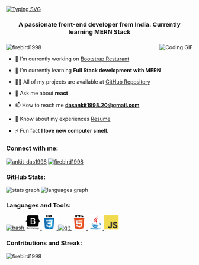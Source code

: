 <a href="https://git.io/typing-svg"><img src="https://readme-typing-svg.demolab.com?font=Victor+Mono&weight=600&size=25&pause=1000&center=true&width=1000&lines=Hi+%F0%9F%91%8B%2C+I'm+Ankit" alt="Typing SVG" /></a>
<h3 align="center">A passionate front-end developer from India. Currently learning MERN Stack</h3>

###

<img align="right" src="https://media.giphy.com/media/zOvBKUUEERdNm/giphy.gif" alt="Coding GIF">


<p align="left"> <img src="https://komarev.com/ghpvc/?username=firebird1998&label=Profile%20views&color=0e75b6&style=flat" alt="firebird1998" /> </p>


- 🔭 I’m currently working on [Bootstrap Resturant](https://github.com/FireBird1998/Resturant_Bootstrap)

- 🌱 I’m currently learning **Full Stack development with MERN**

- 👨‍💻 All of my projects are available at [GitHub Repository](https://github.com/FireBird1998)

- 💬 Ask me about **react**

- 📫 How to reach me **dasankit1998.20@gmail.com**

- 📄 Know about my experiences [Resume](https://drive.google.com/file/d/1oYVN6zqJZY_TqISAnzh4L6OyrOq__G5m/view?usp=sharing)

- ⚡ Fun fact **I love new computer smell.**

<h3 align="left">Connect with me:</h3>
<p align="left">
<a href="https://linkedin.com/in/ankit-das1998" target="blank"><img align="center" src="https://raw.githubusercontent.com/rahuldkjain/github-profile-readme-generator/master/src/images/icons/Social/linked-in-alt.svg" alt="ankit-das1998" height="30" width="40" /></a>
<a href="https://www.leetcode.com/firebird1998" target="blank"><img align="center" src="https://raw.githubusercontent.com/rahuldkjain/github-profile-readme-generator/master/src/images/icons/Social/leet-code.svg" alt="firebird1998" height="30" width="40" /></a>
</p>
<!-- Stats Section -->
<h3 align="left">GitHub Stats:</h3>
<div align="left">
  <img src="https://github-readme-stats.vercel.app/api?username=FireBird1998&hide_title=false&hide_rank=false&show_icons=true&include_all_commits=false&count_private=true&disable_animations=false&theme=gotham&locale=en&hide_border=false&order=1" height="150" alt="stats graph"  />
  <img src="https://github-readme-stats.vercel.app/api/top-langs?username=FireBird1998&locale=en&hide_title=false&layout=compact&card_width=320&langs_count=5&theme=gotham&hide_border=false&order=2" height="150" alt="languages graph"  />
</div>


<h3 align="left">Languages and Tools:</h3>
<p align="left"> <a href="https://www.gnu.org/software/bash/" target="_blank" rel="noreferrer"> <img src="https://www.vectorlogo.zone/logos/gnu_bash/gnu_bash-icon.svg" alt="bash" width="40" height="40"/> </a> <a href="https://getbootstrap.com" target="_blank" rel="noreferrer"> <img src="https://raw.githubusercontent.com/devicons/devicon/master/icons/bootstrap/bootstrap-plain-wordmark.svg" alt="bootstrap" width="40" height="40"/> </a> <a href="https://www.w3schools.com/css/" target="_blank" rel="noreferrer"> <img src="https://raw.githubusercontent.com/devicons/devicon/master/icons/css3/css3-original-wordmark.svg" alt="css3" width="40" height="40"/> </a> <a href="https://git-scm.com/" target="_blank" rel="noreferrer"> <img src="https://www.vectorlogo.zone/logos/git-scm/git-scm-icon.svg" alt="git" width="40" height="40"/> </a> <a href="https://www.w3.org/html/" target="_blank" rel="noreferrer"> <img src="https://raw.githubusercontent.com/devicons/devicon/master/icons/html5/html5-original-wordmark.svg" alt="html5" width="40" height="40"/> </a> <a href="https://www.java.com" target="_blank" rel="noreferrer"> <img src="https://raw.githubusercontent.com/devicons/devicon/master/icons/java/java-original.svg" alt="java" width="40" height="40"/> </a> <a href="https://developer.mozilla.org/en-US/docs/Web/JavaScript" target="_blank" rel="noreferrer"> <img src="https://raw.githubusercontent.com/devicons/devicon/master/icons/javascript/javascript-original.svg" alt="javascript" width="40" height="40"/> </a> </p>

<h3 align="left">Contributions and Streak:</h3>
<p><img src="https://github-readme-streak-stats.herokuapp.com/?user=firebird1998&theme=gotham" alt="firebird1998" height="150"/></p>

<!---
FireBird1998/FireBird1998 is a ✨ special ✨ repository because its `README.md` (this file) appears on your GitHub profile.
You can click the Preview link to take a look at your changes.
--->
